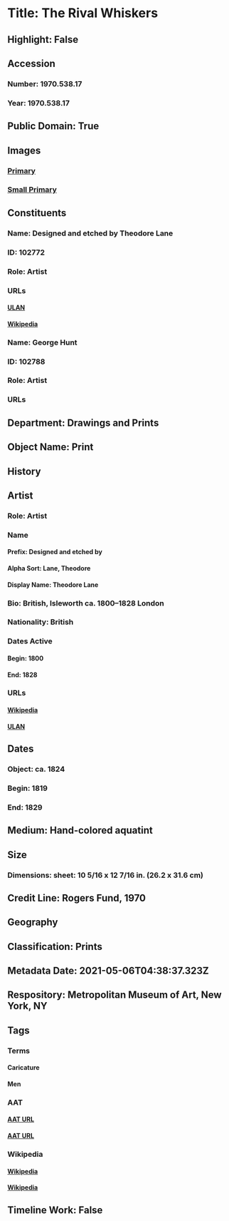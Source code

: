 # Title: The Rival Whiskers
## Highlight: False
## Accession
### Number: 1970.538.17
### Year: 1970.538.17
## Public Domain: True
## Images
### [Primary](https://images.metmuseum.org/CRDImages/dp/original/DP808232.jpg)
### [Small Primary](https://images.metmuseum.org/CRDImages/dp/web-large/DP808232.jpg)
## Constituents
### Name: Designed and etched by Theodore Lane
### ID: 102772
### Role: Artist
### URLs
#### [ULAN](http://vocab.getty.edu/page/ulan/500001344)
#### [Wikipedia](https://www.wikidata.org/wiki/Q16737236)
### Name: George Hunt
### ID: 102788
### Role: Artist
### URLs
## Department: Drawings and Prints
## Object Name: Print
## History
## Artist
### Role: Artist
### Name
#### Prefix: Designed and etched by
#### Alpha Sort: Lane, Theodore
#### Display Name: Theodore Lane
### Bio: British, Isleworth ca. 1800–1828 London
### Nationality: British
### Dates Active
#### Begin: 1800
#### End: 1828
### URLs
#### [Wikipedia](https://www.wikidata.org/wiki/Q16737236)
#### [ULAN](http://vocab.getty.edu/page/ulan/500001344)
## Dates
### Object: ca. 1824
### Begin: 1819
### End: 1829
## Medium: Hand-colored aquatint
## Size
### Dimensions: sheet: 10 5/16 x 12 7/16 in. (26.2 x 31.6 cm)
## Credit Line: Rogers Fund, 1970
## Geography
## Classification: Prints
## Metadata Date: 2021-05-06T04:38:37.323Z
## Respository: Metropolitan Museum of Art, New York, NY
## Tags
### Terms
#### Caricature
#### Men
### AAT
#### [AAT URL](http://vocab.getty.edu/page/aat/300015634)
#### [AAT URL](http://vocab.getty.edu/page/aat/300025928)
### Wikipedia
#### [Wikipedia]()
#### [Wikipedia]()
## Timeline Work: False